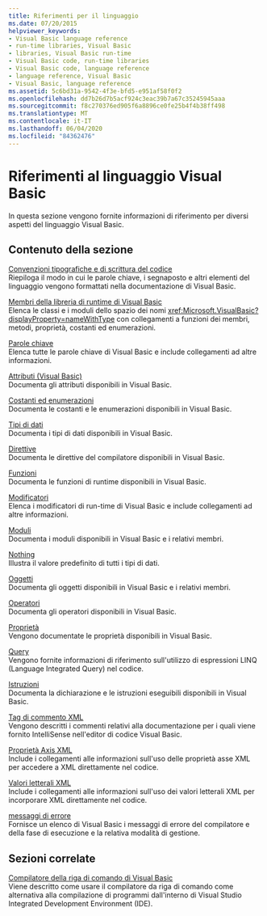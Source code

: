 ```yaml
---
title: Riferimenti per il linguaggio
ms.date: 07/20/2015
helpviewer_keywords:
- Visual Basic language reference
- run-time libraries, Visual Basic
- libraries, Visual Basic run-time
- Visual Basic code, run-time libraries
- Visual Basic code, language reference
- language reference, Visual Basic
- Visual Basic, language reference
ms.assetid: 5c6bd31a-9542-4f3e-bfd5-e951af58f0f2
ms.openlocfilehash: dd7b26d7b5acf924c3eac39b7a67c35245945aaa
ms.sourcegitcommit: f8c270376ed905f6a8896ce0fe25b4f4b38ff498
ms.translationtype: MT
ms.contentlocale: it-IT
ms.lasthandoff: 06/04/2020
ms.locfileid: "84362476"
---
```

# <a name="visual-basic-language-reference"></a>Riferimenti al linguaggio Visual Basic

In questa sezione vengono fornite informazioni di riferimento per diversi aspetti del linguaggio Visual Basic.  
  
## <a name="in-this-section"></a>Contenuto della sezione  

 [Convenzioni tipografiche e di scrittura del codice](typographic-and-code-conventions.md)  
 Riepiloga il modo in cui le parole chiave, i segnaposto e altri elementi del linguaggio vengono formattati nella documentazione di Visual Basic.  
  
 [Membri della libreria di runtime di Visual Basic](runtime-library-members.md)  
 Elenca le classi e i moduli dello spazio dei nomi <xref:Microsoft.VisualBasic?displayProperty=nameWithType> con collegamenti a funzioni dei membri, metodi, proprietà, costanti ed enumerazioni.  
  
 [Parole chiave](keywords/index.md)  
 Elenca tutte le parole chiave di Visual Basic e include collegamenti ad altre informazioni.  
  
 [Attributi (Visual Basic)](attributes.md)  
 Documenta gli attributi disponibili in Visual Basic.  
  
 [Costanti ed enumerazioni](constants-and-enumerations.md)  
 Documenta le costanti e le enumerazioni disponibili in Visual Basic.  
  
 [Tipi di dati](data-types/index.md)  
 Documenta i tipi di dati disponibili in Visual Basic.  
  
 [Direttive](directives/index.md)  
 Documenta le direttive del compilatore disponibili in Visual Basic.  
  
 [Funzioni](functions/index.md)  
 Documenta le funzioni di runtime disponibili in Visual Basic.  
  
 [Modificatori](modifiers/index.md)  
 Elenca i modificatori di run-time di Visual Basic e include collegamenti ad altre informazioni.  
  
 [Moduli](modules.md)  
 Documenta i moduli disponibili in Visual Basic e i relativi membri.  
  
 [Nothing](nothing.md)  
 Illustra il valore predefinito di tutti i tipi di dati.  
  
 [Oggetti](objects/index.md)  
 Documenta gli oggetti disponibili in Visual Basic e i relativi membri.  
  
 [Operatori](operators/index.md)  
 Documenta gli operatori disponibili in Visual Basic.  
  
 [Proprietà](properties.md)  
 Vengono documentate le proprietà disponibili in Visual Basic.  
  
 [Query](queries/index.md)  
 Vengono fornite informazioni di riferimento sull'utilizzo di espressioni LINQ (Language Integrated Query) nel codice.  
  
 [Istruzioni](statements/index.md)  
 Documenta la dichiarazione e le istruzioni eseguibili disponibili in Visual Basic.  
  
 [Tag di commento XML](xmldoc/index.md)  
 Vengono descritti i commenti relativi alla documentazione per i quali viene fornito IntelliSense nell'editor di codice Visual Basic.  
  
 [Proprietà Axis XML](xml-axis/index.md)  
 Include i collegamenti alle informazioni sull'uso delle proprietà asse XML per accedere a XML direttamente nel codice.  
  
 [Valori letterali XML](xml-literals/index.md)  
 Include i collegamenti alle informazioni sull'uso dei valori letterali XML per incorporare XML direttamente nel codice.  
  
 [messaggi di errore](error-messages/index.md)  
 Fornisce un elenco di Visual Basic i messaggi di errore del compilatore e della fase di esecuzione e la relativa modalità di gestione.  
  
## <a name="related-sections"></a>Sezioni correlate  

 [Compilatore della riga di comando di Visual Basic](../reference/command-line-compiler/index.md)  
 Viene descritto come usare il compilatore da riga di comando come alternativa alla compilazione di programmi dall'interno di Visual Studio Integrated Development Environment (IDE).
